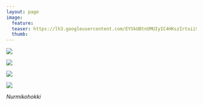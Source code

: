 ```yaml
---
layout: page
image:
  feature:
  teaser: https://lh3.googleusercontent.com/EYSkUBtnUMUIyIC4HKszIrtxiiSVUn7spfjV-DY57Gs=w245
  thumb:
---
```


[![](https://lh3.googleusercontent.com/Gtl46gyKehCnjczPjAlfgS5iQZDeReBv9gs2HMc8V8w=w800)](https://lh3.googleusercontent.com/Gtl46gyKehCnjczPjAlfgS5iQZDeReBv9gs2HMc8V8w=s0)

[![](https://lh3.googleusercontent.com/7LVjBk13TW9JHvvjInyMjStRMpUejnfOuK2JOjgxkm4=w800)](https://lh3.googleusercontent.com/7LVjBk13TW9JHvvjInyMjStRMpUejnfOuK2JOjgxkm4=s0)

[![](https://lh3.googleusercontent.com/JaEeruxqbhG5evg79bcTamQ5lahIGOlk3SsW_6x4WI4=w800)](https://lh3.googleusercontent.com/JaEeruxqbhG5evg79bcTamQ5lahIGOlk3SsW_6x4WI4=s0)

[![](https://lh3.googleusercontent.com/20APmSPPj91xXyRfqhO_KHrlWTJ8MbknMqPF_ecPHIw=w800)](https://lh3.googleusercontent.com/20APmSPPj91xXyRfqhO_KHrlWTJ8MbknMqPF_ecPHIw=s0)

*Nurmikohokki*
